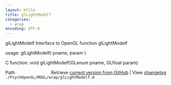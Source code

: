 ```yaml
---
layout: mfile
title: glLightModelf
categories:
  - wrap
encoding: UTF-8
---
```


glLightModelf  Interface to OpenGL function glLightModelf

usage:  glLightModelf( pname, param )

C function:  void glLightModelf(GLenum pname, GLfloat param)


<div class="code_header" style="text-align:right;">
  <span style="float:left;">Path&nbsp;&nbsp;</span> <span class="counter">Retrieve <a href=
  "https://raw.github.com/Psychtoolbox-3/Psychtoolbox-3/beta/./PsychOpenGL/MOGL/wrap/glLightModelf.m">current version from GitHub</a> | View <a href=
  "https://github.com/Psychtoolbox-3/Psychtoolbox-3/commits/beta/./PsychOpenGL/MOGL/wrap/glLightModelf.m">changelog</a></span>
</div>
<div class="code">
  <code>./PsychOpenGL/MOGL/wrap/glLightModelf.m</code>
</div>

